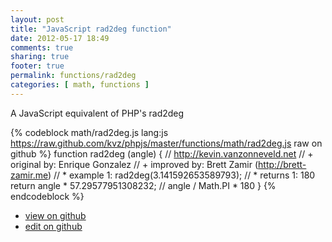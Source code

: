 ```yaml
---
layout: post
title: "JavaScript rad2deg function"
date: 2012-05-17 18:49
comments: true
sharing: true
footer: true
permalink: functions/rad2deg
categories: [ math, functions ]
---
```

A JavaScript equivalent of PHP's rad2deg
<!-- more -->
{% codeblock math/rad2deg.js lang:js https://raw.github.com/kvz/phpjs/master/functions/math/rad2deg.js raw on github %}
function rad2deg (angle) {
    // http://kevin.vanzonneveld.net
    // +   original by: Enrique Gonzalez
    // +      improved by: Brett Zamir (http://brett-zamir.me)
    // *     example 1: rad2deg(3.141592653589793);
    // *     returns 1: 180
    return angle * 57.29577951308232; // angle / Math.PI * 180
}
{% endcodeblock %}
<ul>
 <li><a href="https://github.com/kvz/phpjs/blob/master/functions/math/rad2deg.js">view on github</a></li>
 <li><a href="https://github.com/kvz/phpjs/edit/master/functions/math/rad2deg.js">edit on github</a></li>
</ul>
